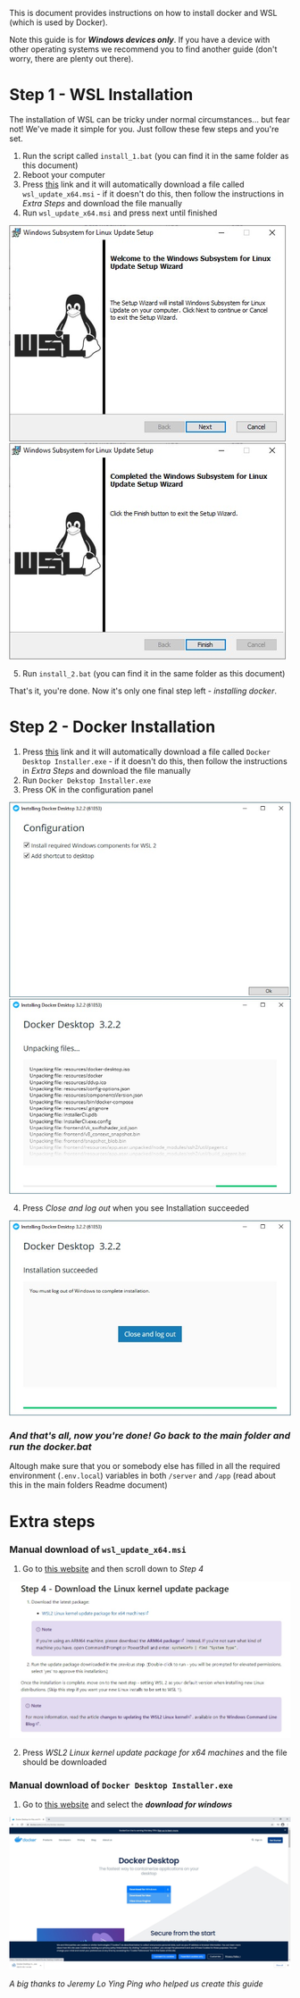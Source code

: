This is document provides instructions on how to install docker and WSL (which is used by Docker). 

Note this guide is for _**Windows devices only**_. If you have a device with other operating systems we recommend you to find another guide (don't worry, there are plenty out there). 

# Step 1 -  WSL Installation
The installation of WSL can be tricky under normal circumstances... but fear not! We've made it simple for you. Just follow these few steps and you're set. 

1. Run the script called `install_1.bat` (you can find it in the same folder as this document)
2. Reboot your computer
3. Press [this](https://wslstorestorage.blob.core.windows.net/wslblob/wsl_update_x64.msi) link and it will automatically download a file called `wsl_update_x64.msi` - if it doesn't do this, then follow the instructions in _Extra Steps_ and download the file manually
4. Run `wsl_update_x64.msi` and press next until finished

![alt-text](images/WSL_updater_1.png)
![alt-text](images/WSL_updater_2.png)

5. Run `install_2.bat`
(you can find it in the same folder as this document)

That's it, you're done. Now it's only one final step left - _installing docker_. 

# Step 2 - Docker Installation
1. Press [this](https://desktop.docker.com/win/stable/Docker%20Desktop%20Installer.exe) link and it will automatically download a file called `Docker Desktop Installer.exe` - if it doesn't do this, then follow the instructions in _Extra Steps_ and download the file manually
2. Run `Docker Dekstop Installer.exe` 
3. Press OK in the configuration panel

![alt-text](images/Docker_step_2.png)
![alt-text](images/Docker_step_3.png)

4. Press _Close and log out_ when you see Installation succeeded

![alt-text](images/Docker_step_4.png)


### *And that's all, now you're done! Go back to the main folder and run the __docker.bat__*
Altough make sure that you or somebody else has filled in all the required environment (`.env.local`) variables in both `/server` and `/app` (read about this in the main folders Readme document)

 # Extra steps

### Manual download of `wsl_update_x64.msi`
  1. Go to [this website](https://docs.microsoft.com/en-us/windows/wsl/install-win10) and then scroll down to _Step 4_

   ![alt-image](images/WSL_extra_step.jpeg)

  2. Press _WSL2 Linux kernel update package for x64 machines_ and the file should be downloaded


### Manual download of `Docker Desktop Installer.exe`

 1. Go to [this website](https://www.docker.com/products/docker-desktop) and select the **_download for windows_**
 
 ![alt-image](images/Docker_step_1.png)



 _A big thanks to Jeremy Lo Ying Ping who helped us create this guide_ 